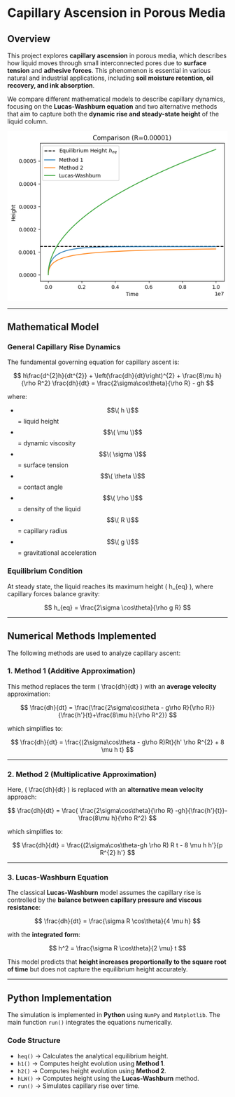 # Capillary Ascension in Porous Media

## Overview
This project explores **capillary ascension** in porous media, which describes how liquid moves through small interconnected pores due to **surface tension** and **adhesive forces**. This phenomenon is essential in various natural and industrial applications, including **soil moisture retention, oil recovery, and ink absorption**.

We compare different mathematical models to describe capillary dynamics, focusing on the **Lucas-Washburn equation** and two alternative methods that aim to capture both the **dynamic rise and steady-state height** of the liquid column.

![Figure Title](CapillaryAsc_example.png)

---

## **Mathematical Model**
### **General Capillary Rise Dynamics**
The fundamental governing equation for capillary ascent is:

$$
h\frac{d^{2}h}{dt^{2}} + \left(\frac{dh}{dt}\right)^{2} + \frac{8\mu h}{\rho R^2} \frac{dh}{dt} = \frac{2\sigma\cos\theta}{\rho R} - gh
$$

where:
- $$\( h \)$$ = liquid height
- $$\( \mu \)$$ = dynamic viscosity
- $$\( \sigma \)$$ = surface tension
- $$\( \theta \)$$ = contact angle
- $$\( \rho \)$$ = density of the liquid
- $$\( R \)$$ = capillary radius
- $$\( g \)$$ = gravitational acceleration

### **Equilibrium Condition**
At steady state, the liquid reaches its maximum height \( h_{eq} \), where capillary forces balance gravity:

$$
h_{eq} = \frac{2\sigma \cos\theta}{\rho g R}
$$

---

## **Numerical Methods Implemented**
The following methods are used to analyze capillary ascent:

### **1. Method 1 (Additive Approximation)**
This method replaces the term \( \frac{dh}{dt} \) with an **average velocity** approximation:

$$
\frac{dh}{dt} = \frac{\frac{2\sigma\cos\theta - g\rho R}{\rho R}}{\frac{h'}{t}+\frac{8\mu h}{\rho R^2}}
$$

which simplifies to:

$$
\frac{dh}{dt} = \frac{(2\sigma\cos\theta - g\rho R)Rt}{h' \rho R^{2} + 8 \mu h t}
$$

---

### **2. Method 2 (Multiplicative Approximation)**
Here, \( \frac{dh}{dt} \) is replaced with an **alternative mean velocity** approach:

$$
\frac{dh}{dt} = \frac{ \frac{2\sigma\cos\theta}{\rho R} -gh}{\frac{h'}{t}}-\frac{8\mu h}{\rho R^2}
$$

which simplifies to:

$$
\frac{dh}{dt} = \frac{(2\sigma\cos\theta-gh \rho R) R t - 8 \mu h h'}{p R^{2} h'}
$$

---

### **3. Lucas-Washburn Equation**
The classical **Lucas-Washburn** model assumes the capillary rise is controlled by the **balance between capillary pressure and viscous resistance**:

$$
\frac{dh}{dt} = \frac{\sigma R \cos\theta}{4 \mu h}
$$

with the **integrated form**:

$$
h^2 = \frac{\sigma R \cos\theta}{2 \mu} t
$$

This model predicts that **height increases proportionally to the square root of time** but does not capture the equilibrium height accurately.

---

## **Python Implementation**
The simulation is implemented in **Python** using `NumPy` and `Matplotlib`. The main function `run()` integrates the equations numerically.

### **Code Structure**
- `heq()` → Calculates the analytical equilibrium height.
- `h1()` → Computes height evolution using **Method 1**.
- `h2()` → Computes height evolution using **Method 2**.
- `hLW()` → Computes height using the **Lucas-Washburn** method.
- `run()` → Simulates capillary rise over time.
